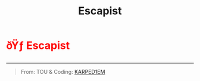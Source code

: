 ﻿---
lang: en-US
title: Escapist
prev:
next:
---

# <font color="red">ðŸƒ <b>Escapist</b></font> <Badge text="Concealing" type="tip" vertical="middle"/>
---

> From: TOU & Coding: [KARPED1EM](https://github.com/KARPED1EM)
